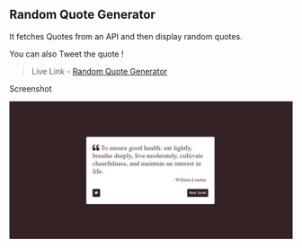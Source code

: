 ## Random Quote Generator

It fetches Quotes from an API and then display random quotes.

You can also Tweet the quote !

> Live Link - [Random Quote Generator](https://fcc-quote-kritebh.vercel.app/)

Screenshot

![](/quote.png)